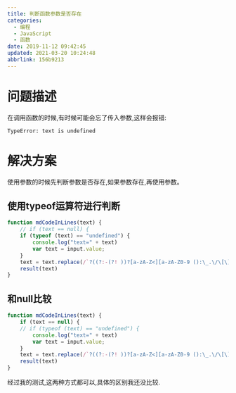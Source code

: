 ```yaml
---
title: 判断函数参数是否存在
categories: 
  - 编程
  - JavaScript
  - 函数
date: 2019-11-12 09:42:45
updated: 2021-03-20 10:24:48
abbrlink: 156b9213
---
```

# 问题描述
在调用函数的时候,有时候可能会忘了传入参数,这样会报错:
```
TypeError: text is undefined
```
# 解决方案
使用参数的时候先判断参数是否存在,如果参数存在,再使用参数。
## 使用typeof运算符进行判断
```javascript
function mdCodeInLines(text) {
    // if (text == null) {
    if (typeof (text) == "undefined") {
        console.log("text=" + text)
        var text = input.value;
    }
    text = text.replace(/`?((?:-(?! ))?[a-zA-Z<][a-zA-Z0-9 ():\_.\/\[\]<>,+="]*[a-zA-Z0-9)>/.\*])`?/mg, "`$1`");
    result(text)
}
```
## 和null比较
```javascript
function mdCodeInLines(text) {
    if (text == null) {
    // if (typeof (text) == "undefined") {
        console.log("text=" + text)
        var text = input.value;
    }
    text = text.replace(/`?((?:-(?! ))?[a-zA-Z<][a-zA-Z0-9 ():\_.\/\[\]<>,+="]*[a-zA-Z0-9)>/.\*])`?/mg, "`$1`");
    result(text)
}
```
经过我的测试,这两种方式都可以,具体的区别我还没比较.
